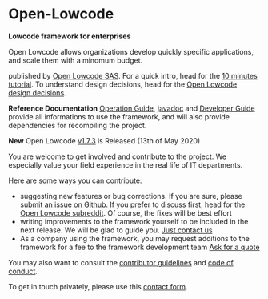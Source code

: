 # Open-Lowcode
**Lowcode framework for enterprises**

Open Lowcode allows organizations develop quickly specific applications, and scale them with a minomum budget. 

published by [Open Lowcode SAS](https://openlowcode.com). For a quick intro, head for the [10 minutes tutorial](https://openlowcode.com/10-minutes-open-lowcode-tutorial/). To understand design decisions, head for the [Open Lowcode design decisions](https://openlowcode.com/open-lowcode-design-decisions/). 

**Reference Documentation** [Operation Guide](https://github.com/openlowcode/Open-Lowcode/wiki/Open-Lowcode-Operation-Guide), [javadoc](https://openlowcode.org/javadoc/) and [Developer Guide](https://github.com/openlowcode/Open-Lowcode/wiki/Open--Lowcode-Developper-Guide) provide all informations to use the framework, and will also provide dependencies for recompiling the project.

**New** Open Lowcode [v1.7.3](https://github.com/openlowcode/Open-Lowcode/releases/tag/v1.7.3) is Released (13th of May 2020)

You are welcome to get involved and contribute to the project. We especially value your field experience in the real life of IT departments. 

Here are some ways you can contribute:
* suggesting new features or bug corrections. If you are sure, please [submit an issue on Github](https://github.com/openlowcode/Open-Lowcode/issues). If you prefer to discuss first, head for the [Open Lowcode subreddit](https://www.reddit.com/r/OpenLowcode/). Of course, the fixes will be best effort
* writing improvements to the framework yourself to be included in the next release. We will be glad to guide you. [Just contact us](https://openlowcode.com/contact/)
* As a company using the framework, you may request additions to the framework for a fee to the framework development team [Ask for a quote](https://openlowcode.com/contact/)

You may also want to consult the [contributor guidelines](https://github.com/openlowcode/Open-Lowcode/blob/master/CONTRIBUTING.md) and [code of conduct](https://github.com/openlowcode/Open-Lowcode/blob/master/CODE_OF_CONDUCT.md).

To get in touch privately, please use this [contact form](https://openlowcode.com/contact/).
